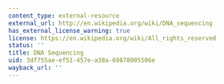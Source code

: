 ```yaml
---
content_type: external-resource
external_url: http://en.wikipedia.org/wiki/DNA_sequencing
has_external_license_warning: true
license: https://en.wikipedia.org/wiki/All_rights_reserved
status: ''
title: DNA Sequencing
uid: 3df755ae-ef51-457e-a38a-69878005506e
wayback_url: ''
---
```

